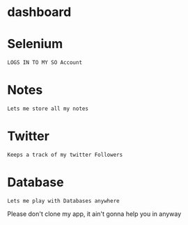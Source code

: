 # dashboard

# Selenium 
	LOGS IN TO MY SO Account

# Notes
	Lets me store all my notes

# Twitter
	Keeps a track of my twitter Followers

# Database
	Lets me play with Databases anywhere

Please don't clone my app, it ain't gonna help you in anyway